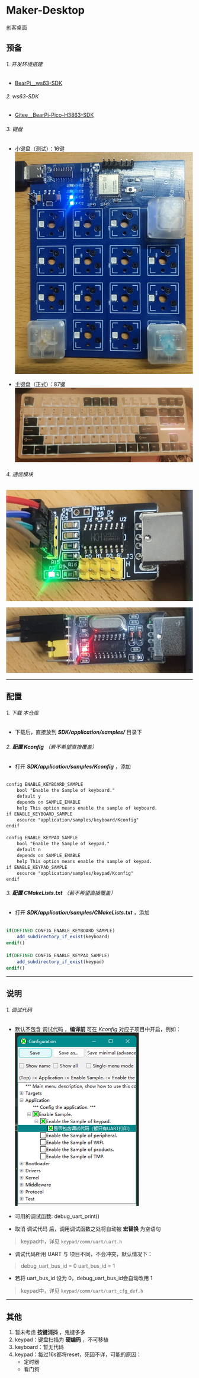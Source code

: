 # Maker-Desktop

创客桌面

## 预备

###### 1. 开发环境搭建

- [BearPi__ws63-SDK](https://www.bearpi.cn/core_board/bearpi/pico/h3863/)

###### 2. ws63-SDK

- [Gitee__BearPi-Pico-H3863-SDK](https://gitee.com/bearpi/bearpi-pico_h3863)

###### 3. 键盘

- 小键盘（测试）：16键
![keypad实物图](./RES/keypad.jpg "keypad")

- 主键盘（正式）：87键
![keyboard实物图](./RES/keyboard.jpg "keyboard")

###### 4. 通信模块

![通信用_UART-HID实物图](./RES/UART-HID.jpg "通信用_UART-HID")

![调试用_UART-USB实物图](./RES/UART-USB.jpg "调试用_UART-USB")

---

## 配置

###### 1. 下载 本仓库

- 下载后，直接放到 ***SDK/application/samples/*** 目录下

###### 2. **配置 *Kconfig*** （若不希望直接覆盖）

- 打开 ***SDK/application/samples/Kconfig*** ，添加

```kconfig

config ENABLE_KEYBOARD_SAMPLE
    bool "Enable the Sample of keyboard."
    default y
    depends on SAMPLE_ENABLE
    help This option means enable the sample of keyboard.
if ENABLE_KEYBOARD_SAMPLE
    osource "application/samples/keyboard/Kconfig"
endif

config ENABLE_KEYPAD_SAMPLE
    bool "Enable the Sample of keypad."
    default n
    depends on SAMPLE_ENABLE
    help This option means enable the sample of keypad.
if ENABLE_KEYPAD_SAMPLE
    osource "application/samples/keypad/Kconfig"
endif

```

###### 3. **配置 *CMakeLists.txt*** （若不希望直接覆盖）

- 打开 ***SDK/application/samples/CMakeLists.txt*** ，添加

```cmake

if(DEFINED CONFIG_ENABLE_KEYBOARD_SAMPLE)
    add_subdirectory_if_exist(keyboard)
endif()

if(DEFINED CONFIG_ENABLE_KEYPAD_SAMPLE)
    add_subdirectory_if_exist(keypad)
endif()

```

---

## 说明

###### 1. 调试代码

- 默认不包含 调试代码 ，**编译前** 可在 *Kconfig* 对应子项目中开启，例如：
 ![调试代码](./RES/debug-config.png)

- 可用的调试函数: debug_uart_print()

- 取消 调试代码 后，调用调试函数之处将自动被 **宏替换** 为空语句

> keypad中，详见 `keypad/comm/uart/uart.h`

- 调试代码所用 UART 与 项目不同，不会冲突，默认情况下：

> debug_uart_bus_id = 0
> uart_bus_id = 1

- 若将 uart_bus_id 设为 0，debug_uart_bus_id会自动改用 1

> keypad中，详见 `keypad/comm/uart/uart_cfg_def.h`

---

## 其他

1. 暂未考虑 **按键消抖** ，鬼键多多
2. keypad：键盘扫描为 **硬编码** ，不可移植
3. keyboard：暂无代码
4. keypad：每过16s都将reset，死因不详，可能的原因：
    - 定时器
    - 看门狗
